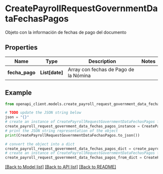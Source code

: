 # CreatePayrollRequestGovernmentDataFechasPagos

Objeto con la información de fechas de pago del documento

## Properties

Name | Type | Description | Notes
------------ | ------------- | ------------- | -------------
**fecha_pago** | **List[date]** | Array con fechas de Pago de la Nómina | 

## Example

```python
from openapi_client.models.create_payroll_request_government_data_fechas_pagos import CreatePayrollRequestGovernmentDataFechasPagos

# TODO update the JSON string below
json = "{}"
# create an instance of CreatePayrollRequestGovernmentDataFechasPagos from a JSON string
create_payroll_request_government_data_fechas_pagos_instance = CreatePayrollRequestGovernmentDataFechasPagos.from_json(json)
# print the JSON string representation of the object
print(CreatePayrollRequestGovernmentDataFechasPagos.to_json())

# convert the object into a dict
create_payroll_request_government_data_fechas_pagos_dict = create_payroll_request_government_data_fechas_pagos_instance.to_dict()
# create an instance of CreatePayrollRequestGovernmentDataFechasPagos from a dict
create_payroll_request_government_data_fechas_pagos_from_dict = CreatePayrollRequestGovernmentDataFechasPagos.from_dict(create_payroll_request_government_data_fechas_pagos_dict)
```
[[Back to Model list]](../README.md#documentation-for-models) [[Back to API list]](../README.md#documentation-for-api-endpoints) [[Back to README]](../README.md)


